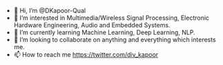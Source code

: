- 👋 Hi, I’m @DKapoor-Qual
- 👀 I’m interested in Multimedia/Wireless Signal Processing, Electronic Hardware Engineering, Audio and Embedded Systems.    
- 🌱 I’m currently learning Machine Learning, Deep Learning, NLP.
- 💞️ I’m looking to collaborate on anything and everything which interests me. 
- 📫 How to reach me https://twitter.com/div_kapoor

<!---
DKapoor-Qual/DKapoor-Qual is a ✨ special ✨ repository because its `README.md` (this file) appears on your GitHub profile.
You can click the Preview link to take a look at your changes.
--->
